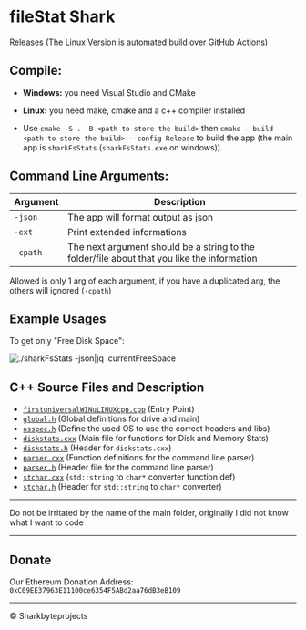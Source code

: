 # fileStat Shark

[Releases](https://github.com/FreeSoftwareDevlopment/sharkFileStats/releases) (The Linux Version is automated build over GitHub Actions)

## Compile:

- <strong>Windows:</strong> you need Visual Studio and CMake
- <strong>Linux:</strong> you need make, cmake and a c++ compiler installed

- Use `cmake -S . -B <path to store the build>` then  `cmake --build <path to store the build> --config Release` to build the app (the main app is `sharkFsStats` (`sharkFsStats.exe` on windows)).

## Command Line Arguments: 

Argument	|  Description
----------  |  ---------------------------------------------------------------------------
`-json`		| The app will format output as json
`-ext`		| Print extended informations
`-cpath`	| The next argument should be a string to the folder/file about that you like the information

Allowed is only 1 arg of each argument, if you have a duplicated arg, the others will ignored (`-cpath`)

## Example Usages

To get only "Free Disk Space":

![`./sharkFsStats -json|jq .currentFreeSpace`](https://user-images.githubusercontent.com/40953479/116979217-0194dd00-acc5-11eb-94a5-e3b26c6fc413.png)

## C++ Source Files and Description

- [`firstuniversalWINuLINUXcpp.cpp`](https://github.com/FreeSoftwareDevlopment/sharkFileStats/blob/master/firstuniversalWINuLINUXcpp/firstuniversalWINuLINUXcpp.cpp) (Entry Point)
- [`global.h`](https://github.com/FreeSoftwareDevlopment/sharkFileStats/blob/master/firstuniversalWINuLINUXcpp/global.h) (Global definitions for drive and main)
- [`osspec.h`](https://github.com/FreeSoftwareDevlopment/sharkFileStats/blob/master/firstuniversalWINuLINUXcpp/osspec.h) (Define the used OS to use the correct headers and libs)
- [`diskstats.cxx`](https://github.com/FreeSoftwareDevlopment/sharkFileStats/blob/master/firstuniversalWINuLINUXcpp/getDiskStats/diskstats.cxx) (Main file for functions for Disk and Memory Stats)
- [`diskstats.h`](https://github.com/FreeSoftwareDevlopment/sharkFileStats/blob/master/firstuniversalWINuLINUXcpp/getDiskStats/diskstats.h) (Header for `diskstats.cxx`)
- [`parser.cxx`](https://github.com/FreeSoftwareDevlopment/sharkFileStats/blob/master/commandlineparser/parser.cxx) (Function definitions for the command line parser)
- [`parser.h`](https://github.com/FreeSoftwareDevlopment/sharkFileStats/blob/master/commandlineparser/parser.h) (Header file for the command line parser)
- [`stchar.cxx`](https://github.com/FreeSoftwareDevlopment/sharkFileStats/blob/master/stringtochar/stchar.cxx) (`std::string` to `char*` converter function def)
- [`stchar.h`](https://github.com/FreeSoftwareDevlopment/sharkFileStats/blob/master/stringtochar/stchar.h) (Header for `std::string` to `char*` converter)

---

Do not be irritated by the name of the main folder, originally I did not know what I want to code

---

## Donate

Our Ethereum Donation Address: `0xC09EE37963E11100ce6354F5ABd2aa76dB3eB109`

---


&copy; Sharkbyteprojects
